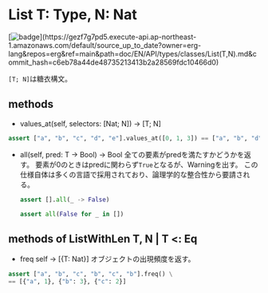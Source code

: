 # List T: Type, N: Nat

[![badge](https://img.shields.io/endpoint.svg?url=https%3A%2F%2Fgezf7g7pd5.execute-api.ap-northeast-1.amazonaws.com%2Fdefault%2Fsource_up_to_date%3Fowner%3Derg-lang%26repos%3Derg%26ref%3Dmain%26path%3Ddoc/EN/API/types/classes/List(T,N).md%26commit_hash%3Dc6eb78a44de48735213413b2a28569fdc10466d0)](https://gezf7g7pd5.execute-api.ap-northeast-1.amazonaws.com/default/source_up_to_date?owner=erg-lang&repos=erg&ref=main&path=doc/EN/API/types/classes/List(T,N).md&commit_hash=c6eb78a44de48735213413b2a28569fdc10466d0)

`[T; N]`は糖衣構文。

## methods

* values_at(self, selectors: [Nat; N]) -> [T; N]

```python
assert ["a", "b", "c", "d", "e"].values_at([0, 1, 3]) == ["a", "b", "d"]
```

* all(self, pred: T -> Bool) -> Bool
  全ての要素がpredを満たすかどうかを返す。
  要素が0のときはpredに関わらず`True`となるが、Warningを出す。
  この仕様自体は多くの言語で採用されており、論理学的な整合性から要請される。

  ```python
  assert [].all(_ -> False)
  ```

  ```python
  assert all(False for _ in [])
  ```

## methods of ListWithLen T, N | T <: Eq

* freq self -> [{T: Nat}]
  オブジェクトの出現頻度を返す。

```python
assert ["a", "b", "c", "b", "c", "b"].freq() \
== [{"a", 1}, {"b": 3}, {"c": 2}]
```
